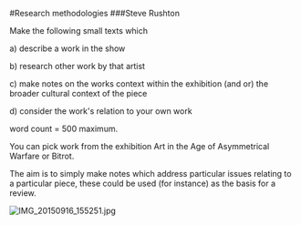 #Research methodologies
###Steve Rushton

Make the following small texts which

a) describe a work in the show

b) research other work by that artist

c) make notes on the works context within the exhibition (and or) the
broader cultural context of the piece

d) consider the work's relation to your own work

word count = 500 maximum.

You can pick work from the exhibition Art in the Age of Asymmetrical
Warfare or Bitrot.

The aim is to simply make notes which address particular issues relating to
a particular piece, these could be used (for instance) as the basis for a
review.

![IMG_20150916_155251.jpg](IMG_20150916_155251.jpg)
